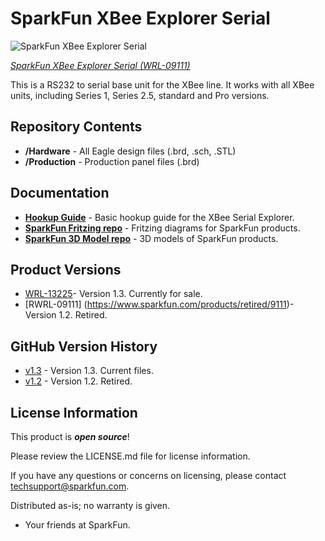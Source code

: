 SparkFun XBee Explorer Serial
==============================

![SparkFun XBee Explorer Serial](https://cdn.sparkfun.com//assets/parts/1/0/3/7/7/13225-01.jpg)

[*SparkFun XBee Explorer Serial (WRL-09111)*](https://www.sparkfun.com/products/9111)

This is a RS232 to serial base unit for the XBee line. 
It works with all XBee units, including Series 1, Series 2.5, standard and Pro versions.


Repository Contents
-------------------

* **/Hardware** - All Eagle design files (.brd, .sch, .STL)
* **/Production** - Production panel files (.brd)

Documentation
--------------
* **[Hookup Guide](https://learn.sparkfun.com/tutorials/exploring-xbees-and-xctu)** - Basic hookup guide for the XBee Serial Explorer.
* **[SparkFun Fritzing repo](https://github.com/sparkfun/Fritzing_Parts)** - Fritzing diagrams for SparkFun products.
* **[SparkFun 3D Model repo](https://github.com/sparkfun/3D_Models)** - 3D models of SparkFun products. 

Product Versions
----------------
* [WRL-13225](https://www.sparkfun.com/products/13225)- Version 1.3. Currently for sale. 
* [RWRL-09111] (https://www.sparkfun.com/products/retired/9111)- Version 1.2. Retired. 

GitHub Version History
---------------
* [v1.3](https://github.com/sparkfun/XBee_Explorer_Serial/tree/v1.3) - Version 1.3. Current files. 
* [v1.2](https://github.com/sparkfun/XBee_Explorer_Serial/tree/v1.2) - Version 1.2. Retired. 

License Information
-------------------

This product is _**open source**_! 

Please review the LICENSE.md file for license information. 

If you have any questions or concerns on licensing, please contact techsupport@sparkfun.com.

Distributed as-is; no warranty is given.

- Your friends at SparkFun.
